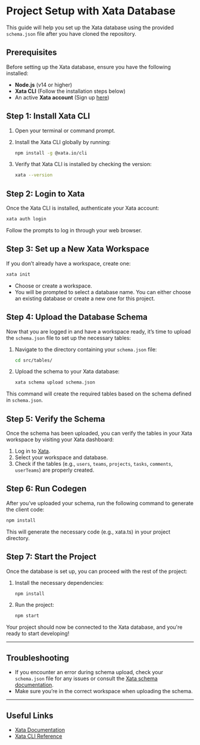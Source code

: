 
# Project Setup with Xata Database

This guide will help you set up the Xata database using the provided `schema.json` file after you have cloned the repository.

## Prerequisites

Before setting up the Xata database, ensure you have the following installed:

- **Node.js** (v14 or higher)
- **Xata CLI** (Follow the installation steps below)
- An active **Xata account** (Sign up [here](https://xata.io))

## Step 1: Install Xata CLI

1. Open your terminal or command prompt.
2. Install the Xata CLI globally by running:

   ```bash
   npm install -g @xata.io/cli
   ```

3. Verify that Xata CLI is installed by checking the version:

   ```bash
   xata --version
   ```

## Step 2: Login to Xata

Once the Xata CLI is installed, authenticate your Xata account:

```bash
xata auth login
```

Follow the prompts to log in through your web browser.

## Step 3: Set up a New Xata Workspace

If you don’t already have a workspace, create one:

```bash
xata init
```

- Choose or create a workspace.
- You will be prompted to select a database name. You can either choose an existing database or create a new one for this project.
  
## Step 4: Upload the Database Schema

Now that you are logged in and have a workspace ready, it’s time to upload the `schema.json` file to set up the necessary tables:

1. Navigate to the directory containing your `schema.json` file:

   ```bash
   cd src/tables/
   ```

2. Upload the schema to your Xata database:

   ```bash
   xata schema upload schema.json
   ```

This command will create the required tables based on the schema defined in `schema.json`.

## Step 5: Verify the Schema

Once the schema has been uploaded, you can verify the tables in your Xata workspace by visiting your Xata dashboard:

1. Log in to [Xata](https://app.xata.io).
2. Select your workspace and database.
3. Check if the tables (e.g., `users`, `teams`, `projects`, `tasks`, `comments`, `userTeams`) are properly created.

## Step 6: Run Codegen 

After you’ve uploaded your schema, run the following command to generate the client code:

   ```bash
   npm install
   ```

This will generate the necessary code (e.g., xata.ts) in your project directory. 

## Step 7: Start the Project

Once the database is set up, you can proceed with the rest of the project:

1. Install the necessary dependencies:

   ```bash
   npm install
   ```

2. Run the project:

   ```bash
   npm start
   ```

Your project should now be connected to the Xata database, and you're ready to start developing!

---

## Troubleshooting

- If you encounter an error during schema upload, check your `schema.json` file for any issues or consult the [Xata schema documentation](https://xata.io/docs/schema).
- Make sure you’re in the correct workspace when uploading the schema.

---

## Useful Links

- [Xata Documentation](https://xata.io/docs)
- [Xata CLI Reference](https://xata.io/docs/cli)
